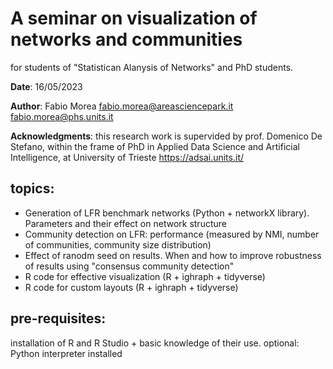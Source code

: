 # A seminar on visualization of networks and communities 
for students of "Statistican Alanysis of Networks" and PhD students.

**Date**: 16/05/2023

**Author**: Fabio Morea fabio.morea@areasciencepark.it   fabio.morea@phs.units.it

**Acknowledgments**: this research work is supervided by prof. Domenico De Stefano, within the frame of PhD in Applied Data Science and Artificial Intelligence, at University of Trieste https://adsai.units.it/

## topics:
  - Generation of LFR benchmark networks (Python + networkX library). Parameters and their effect on network structure
  - Community detection on LFR: performance (measured by NMI, number of communities, community size distribution)
  - Effect of ranodm seed on results. When and how to improve robustness of results using "consensus community detection"
  - R code for effective visualization (R + ighraph + tidyverse)
  - R code for custom layouts (R + ighraph + tidyverse)
 

## pre-requisites: 
installation of R and R Studio + basic knowledge of their use.
optional: Python interpreter installed 
